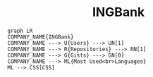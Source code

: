<h1 align="center">INGBank</h1>

```mermaid
graph LR
COMPANY_NAME{INGBank}
COMPANY_NAME ---> U{Users} ---> UN[1]
COMPANY_NAME ---> R{Repositories} ---> RN[1]
COMPANY_NAME ---> G{Gists} ---> GN[0]
COMPANY_NAME ---> ML{Most Used<br>Languages}
ML --> CSS[CSS]
```

